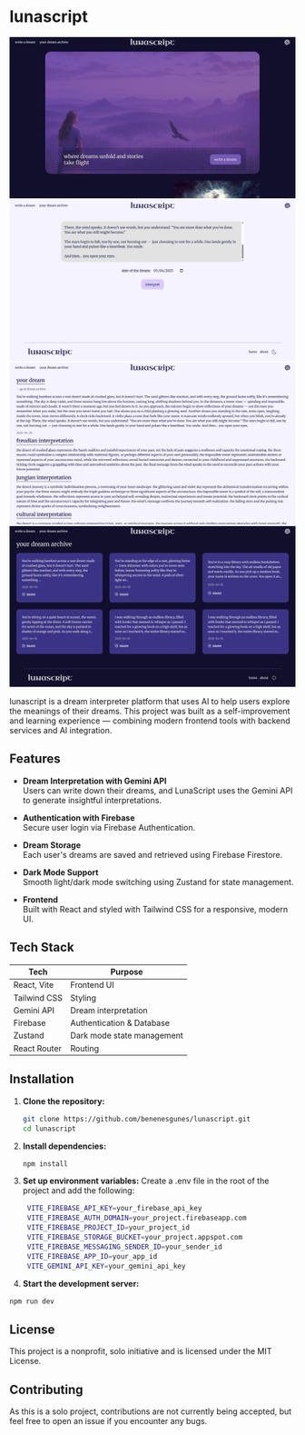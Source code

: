 # lunascript

![home](./public/screenshots/home.png)
![journal](./public/screenshots/journal.png)
![interpretation](./public/screenshots/interpretation.png)
![archive](./public/screenshots/archive.png)

lunascript is a dream interpreter platform that uses AI to help users explore the meanings of their dreams. This project was built as a self-improvement and learning experience — combining modern frontend tools with backend services and AI integration.

## Features

- **Dream Interpretation with Gemini API**  
  Users can write down their dreams, and LunaScript uses the Gemini API to generate insightful interpretations.

- **Authentication with Firebase**  
  Secure user login via Firebase Authentication.

- **Dream Storage**  
  Each user's dreams are saved and retrieved using Firebase Firestore.

- **Dark Mode Support**  
  Smooth light/dark mode switching using Zustand for state management.

- **Frontend**  
  Built with React and styled with Tailwind CSS for a responsive, modern UI.

## Tech Stack

| Tech        | Purpose                            |
|-------------|------------------------------------|
| React, Vite | Frontend UI                        |
| Tailwind CSS| Styling                            |
| Gemini API  | Dream interpretation               |
| Firebase    | Authentication & Database          |
| Zustand     | Dark mode state management         |
| React Router| Routing         |

## Installation

1. **Clone the repository:**
   ```bash
   git clone https://github.com/benenesgunes/lunascript.git
   cd lunascript
   ```
2. **Install dependencies:**
   ```bash
   npm install
   ```
3. **Set up environment variables:**
   Create a .env file in the root of the project and add the following:
   ```bash
    VITE_FIREBASE_API_KEY=your_firebase_api_key
    VITE_FIREBASE_AUTH_DOMAIN=your_project.firebaseapp.com
    VITE_FIREBASE_PROJECT_ID=your_project_id
    VITE_FIREBASE_STORAGE_BUCKET=your_project.appspot.com
    VITE_FIREBASE_MESSAGING_SENDER_ID=your_sender_id
    VITE_FIREBASE_APP_ID=your_app_id
    VITE_GEMINI_API_KEY=your_gemini_api_key
   ```
4. **Start the development server:**
  ```bash
  npm run dev
  ```
## License

This project is a nonprofit, solo initiative and is licensed under the MIT License.

## Contributing

As this is a solo project, contributions are not currently being accepted, but feel free to open an issue if you encounter any bugs.

   
